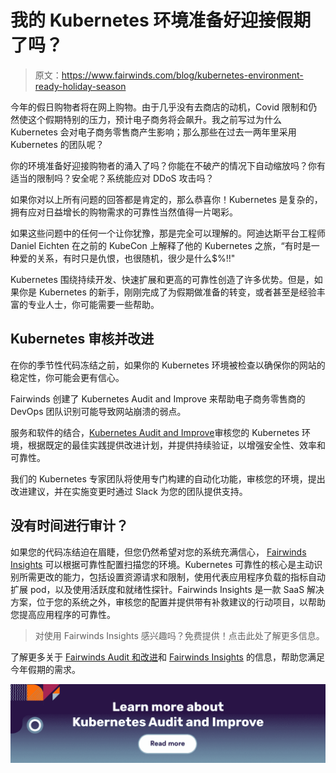 # 我的 Kubernetes 环境准备好迎接假期了吗？

> 原文：<https://www.fairwinds.com/blog/kubernetes-environment-ready-holiday-season>

 今年的假日购物者将在网上购物。由于几乎没有去商店的动机，Covid 限制和仍然使这个假期特别的压力，预计电子商务将会飙升。我之前写过为什么 Kubernetes 会对电子商务零售商产生影响；那么那些在过去一两年里采用 Kubernetes 的团队呢？

你的环境准备好迎接购物者的涌入了吗？你能在不破产的情况下自动缩放吗？你有适当的限制吗？安全呢？系统能应对 DDoS 攻击吗？

如果你对以上所有问题的回答都是肯定的，那么恭喜你！Kubernetes 是复杂的，拥有应对日益增长的购物需求的可靠性当然值得一片喝彩。

如果这些问题中的任何一个让你犹豫，那是完全可以理解的。阿迪达斯平台工程师 Daniel Eichten 在之前的 KubeCon 上解释了他的 Kubernetes 之旅，“有时是一种爱的关系，有时只是仇恨，也很随机，很少是什么$%!!"

Kubernetes 围绕持续开发、快速扩展和更高的可靠性创造了许多优势。但是，如果你是 Kubernetes 的新手，刚刚完成了为假期做准备的转变，或者甚至是经验丰富的专业人士，你可能需要一些帮助。

## **Kubernetes 审核并改进**

在你的季节性代码冻结之前，如果你的 Kubernetes 环境被检查以确保你的网站的稳定性，你可能会更有信心。

Fairwinds 创建了 Kubernetes Audit and Improve 来帮助电子商务零售商的 DevOps 团队识别可能导致网站崩溃的弱点。

服务和软件的结合，[Kubernetes Audit and Improve](https://www.fairwinds.com/kubernetes-audit-improve)审核您的 Kubernetes 环境，根据既定的最佳实践提供改进计划，并提供持续验证，以增强安全性、效率和可靠性。

我们的 Kubernetes 专家团队将使用专门构建的自动化功能，审核您的环境，提出改进建议，并在实施变更时通过 Slack 为您的团队提供支持。

## **没有时间进行审计？**

如果您的代码冻结迫在眉睫，但您仍然希望对您的系统充满信心， [Fairwinds Insights](https://www.fairwinds.com/insights) 可以根据可靠性配置扫描您的环境。Kubernetes 可靠性的核心是主动识别所需更改的能力，包括设置资源请求和限制，使用代表应用程序负载的指标自动扩展 pod，以及使用活跃度和就绪性探针。Fairwinds Insights 是一款 SaaS 解决方案，位于您的系统之外，审核您的配置并提供带有补救建议的行动项目，以帮助您提高应用程序的可靠性。

> 对使用 Fairwinds Insights 感兴趣吗？免费提供！点击此处了解更多信息。

了解更多关于 [Fairwinds Audit 和改进](https://www.fairwinds.com/kubernetes-audit-improve)和 [Fairwinds Insights](https://www.fairwinds.com/insights) 的信息，帮助您满足今年假期的需求。

[![Learn more about Kubernetes Audit and Improve](img/893260ed3924c0c7a48b68f18bc8e989.png)](https://cta-redirect.hubspot.com/cta/redirect/2184645/a69c1bef-106a-4cd2-97dd-9887c2ba8389)